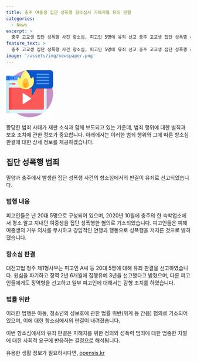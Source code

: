 ```yaml
---
title: 충주 여중생 집단 성폭행 항소심서 가해자들 유죄 판결
categories:
  - News
excerpt: >
  충주 고교생 집단 성폭행 사건 항소심, 피고인 5명에 유죄 선고 충주 고교생 집단 성폭행 사건의 피고인 5명이 항소심에서 유죄를 선고 받았다. 1심에서 무죄를 선고받은 5명에게는 집행유예 3년을 선고하고, 다른 3명은 감형을 받았다. 하지만 무죄 판결을 받은 1명은 여전히 무죄로 판단되었다. 9명의 피고인 중 6명은 무죄를 선고받았으며, 검찰은 이에 대해 항소했다. 항소심 재판부는 피해자와의 성관계가 합의에 의한 것이라고 보기 어렵다며 유죄를 판시했다. #항소심 #유죄 #집단성폭행 #충주
feature_text: >
  충주 고교생 집단 성폭행 사건 항소심, 피고인 5명에 유죄 선고 충주 고교생 집단 성폭행 사건의 피고인 5명이 항소심에서 유죄를 선고 받았다. 1심에서 무죄를 선고받은 5명에게는 집행유예 3년을 선고하고, 다른 3명은 감형을 받았다. 하지만 무죄 판결을 받은 1명은 여전히 무죄로 판단되었다. 9명의 피고인 중 6명은 무죄를 선고받았으며, 검찰은 이에 대해 항소했다. 항소심 재판부는 피해자와의 성관계가 합의에 의한 것이라고 보기 어렵다며 유죄를 판시했다. #항소심 #유죄 #집단성폭행 #충주
image: '/assets/img/newspaper.png'
---
```


<p><img src="/assets/img/news.png" alt="rentncar 속보" /></p>

<p>황당한 범죄 사태가 재판 소식과 함께 보도되고 있는 가운데, 범죄 행위에 대한 벌칙과 보호 조치에 관한 정보가 중요합니다. 아래에서는 이러한 범죄 행위와 그에 따른 항소심 판결에 대한 상세 정보를 제공하겠습니다.</p>

<h2 data-ke-size="size26">집단 성폭행 범죄</h2>

<p>밀양과 충주에서 발생한 집단 성폭행 사건의 항소심에서의 판결이 유죄로 선고되었습니다.</p>

<h3><b>범행 내용</b></h3>

<p>피고인들은 년 20대 5명으로 구성되어 있으며, 2020년 10월에 충주의 한 숙박업소에서 평소 알고 지내던 여중생을 집단 성폭행한 혐의로 기소되었습니다. 피고인들은 피해 여중생의 거부 의사를 무시하고 강압적인 언행과 행동으로 성폭행을 저지른 것으로 밝혀졌습니다. </p>

<h3><b>항소심 판결</b></h3>

<p>대전고법 청주 제1형사부는 피고인 A씨 등 20대 5명에 대해 유죄 판결을 선고하였습니다. 원심을 파기하고 징역 2년 6개월에 집행유예 3년을 선고했다고 밝혔으며, 다른 피고인들에게도 징역형을 선고하고 일부 피고인에 대해서는 감형 조치를 하였습니다.</p>

<h3><b>법률 위반</b></h3>

<p>이러한 범행은 아동, 청소년의 성보호에 관한 법률 위반(위계 등 간음) 혐의로 기소되어 있으며, 이에 대한 항소심에서의 판결이 내려졌습니다.</p>

<p>이번 항소심에서의 유죄 판결은 피해자를 위한 정의와 성폭력 범죄에 대한 엄중한 처벌에 대한 사회적 요구에 반응하는 결정으로 해석됩니다.</p>
유용한 생활 정보가 필요하시다면, <a href="https://opensis.kr" rel="dofollow">opensis.kr</a>


